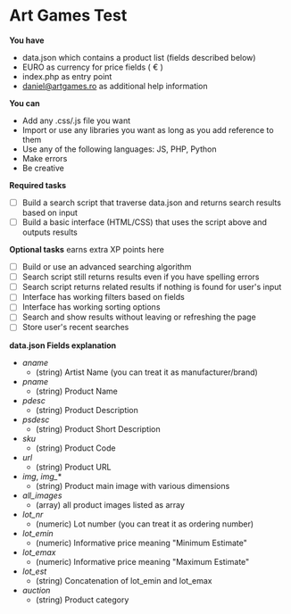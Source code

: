 Art Games Test
=
**You have**

 - data.json which contains a product list (fields described below)
 - EURO as currency for price fields ( &euro; )
 - index.php as entry point
 - daniel@artgames.ro as additional help information

**You can**

 - Add any .css/.js file you want
 - Import or use any libraries you want as long as you add reference to them
 - Use any of the following languages: JS, PHP, Python
 - Make errors
 - Be creative

**Required tasks**

 - [ ] Build a search script that traverse data.json and returns search results based on input
 - [ ] Build a basic interface (HTML/CSS) that uses the script above and outputs results

**Optional tasks** earns extra XP points here

 - [ ] Build or use an advanced searching algorithm
 - [ ] Search script still returns results even if you have spelling errors
 - [ ] Search script returns related results if nothing is found for user's input
 - [ ] Interface has working filters based on fields
 - [ ] Interface has working sorting options
 - [ ] Search and show results without leaving or refreshing the page
 - [ ] Store user's recent searches

**data.json Fields explanation**

 - *aname*
	 - (string) Artist Name (you can treat it as manufacturer/brand)
 - *pname*
	 - (string) Product Name
 - *pdesc*
	 - (string) Product Description
 - *psdesc*
	 - (string) Product Short Description
 - *sku*
	 - (string) Product Code
 - *url*
	 - (string) Product URL
 - *img*, *img_**
	 - (string) Product main image with various dimensions
 - *all_images*
	 - (array) all product images listed as array
 - *lot_nr*
	 - (numeric) Lot number (you can treat it as ordering number)
 - *lot_emin*
	 - (numeric) Informative price meaning "Minimum Estimate"
 - *lot_emax*
	 - (numeric) Informative price meaning "Maximum Estimate"
 - *lot_est*
	 - (string) Concatenation of lot_emin and lot_emax
 - *auction*
	 - (string) Product category

